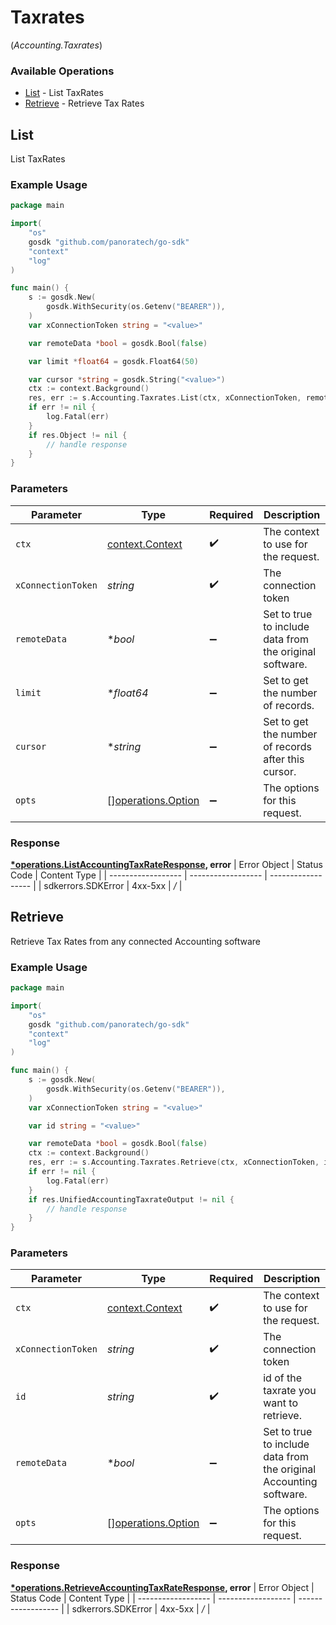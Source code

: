 # Taxrates
(*Accounting.Taxrates*)

### Available Operations

* [List](#list) - List  TaxRates
* [Retrieve](#retrieve) - Retrieve Tax Rates

## List

List  TaxRates

### Example Usage

```go
package main

import(
	"os"
	gosdk "github.com/panoratech/go-sdk"
	"context"
	"log"
)

func main() {
    s := gosdk.New(
        gosdk.WithSecurity(os.Getenv("BEARER")),
    )
    var xConnectionToken string = "<value>"

    var remoteData *bool = gosdk.Bool(false)

    var limit *float64 = gosdk.Float64(50)

    var cursor *string = gosdk.String("<value>")
    ctx := context.Background()
    res, err := s.Accounting.Taxrates.List(ctx, xConnectionToken, remoteData, limit, cursor)
    if err != nil {
        log.Fatal(err)
    }
    if res.Object != nil {
        // handle response
    }
}
```

### Parameters

| Parameter                                                | Type                                                     | Required                                                 | Description                                              |
| -------------------------------------------------------- | -------------------------------------------------------- | -------------------------------------------------------- | -------------------------------------------------------- |
| `ctx`                                                    | [context.Context](https://pkg.go.dev/context#Context)    | :heavy_check_mark:                                       | The context to use for the request.                      |
| `xConnectionToken`                                       | *string*                                                 | :heavy_check_mark:                                       | The connection token                                     |
| `remoteData`                                             | **bool*                                                  | :heavy_minus_sign:                                       | Set to true to include data from the original software.  |
| `limit`                                                  | **float64*                                               | :heavy_minus_sign:                                       | Set to get the number of records.                        |
| `cursor`                                                 | **string*                                                | :heavy_minus_sign:                                       | Set to get the number of records after this cursor.      |
| `opts`                                                   | [][operations.Option](../../models/operations/option.md) | :heavy_minus_sign:                                       | The options for this request.                            |


### Response

**[*operations.ListAccountingTaxRateResponse](../../models/operations/listaccountingtaxrateresponse.md), error**
| Error Object       | Status Code        | Content Type       |
| ------------------ | ------------------ | ------------------ |
| sdkerrors.SDKError | 4xx-5xx            | */*                |

## Retrieve

Retrieve Tax Rates from any connected Accounting software

### Example Usage

```go
package main

import(
	"os"
	gosdk "github.com/panoratech/go-sdk"
	"context"
	"log"
)

func main() {
    s := gosdk.New(
        gosdk.WithSecurity(os.Getenv("BEARER")),
    )
    var xConnectionToken string = "<value>"

    var id string = "<value>"

    var remoteData *bool = gosdk.Bool(false)
    ctx := context.Background()
    res, err := s.Accounting.Taxrates.Retrieve(ctx, xConnectionToken, id, remoteData)
    if err != nil {
        log.Fatal(err)
    }
    if res.UnifiedAccountingTaxrateOutput != nil {
        // handle response
    }
}
```

### Parameters

| Parameter                                                          | Type                                                               | Required                                                           | Description                                                        |
| ------------------------------------------------------------------ | ------------------------------------------------------------------ | ------------------------------------------------------------------ | ------------------------------------------------------------------ |
| `ctx`                                                              | [context.Context](https://pkg.go.dev/context#Context)              | :heavy_check_mark:                                                 | The context to use for the request.                                |
| `xConnectionToken`                                                 | *string*                                                           | :heavy_check_mark:                                                 | The connection token                                               |
| `id`                                                               | *string*                                                           | :heavy_check_mark:                                                 | id of the taxrate you want to retrieve.                            |
| `remoteData`                                                       | **bool*                                                            | :heavy_minus_sign:                                                 | Set to true to include data from the original Accounting software. |
| `opts`                                                             | [][operations.Option](../../models/operations/option.md)           | :heavy_minus_sign:                                                 | The options for this request.                                      |


### Response

**[*operations.RetrieveAccountingTaxRateResponse](../../models/operations/retrieveaccountingtaxrateresponse.md), error**
| Error Object       | Status Code        | Content Type       |
| ------------------ | ------------------ | ------------------ |
| sdkerrors.SDKError | 4xx-5xx            | */*                |
